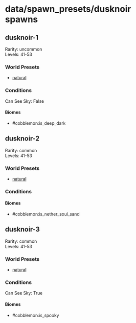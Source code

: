 # data/spawn_presets/dusknoir spawns  
  
## dusknoir-1  
Rarity: uncommon  
Levels: 41-53  
  
### World Presets  
* [natural](/data/spawn_data/natural.md)  
  
### Conditions  
Can See Sky: False  
  
#### Biomes  
  * #cobblemon:is_deep_dark
  
  
## dusknoir-2  
Rarity: common  
Levels: 41-53  
  
### World Presets  
* [natural](/data/spawn_data/natural.md)  
  
### Conditions  
  
#### Biomes  
  * #cobblemon:is_nether_soul_sand
  
  
## dusknoir-3  
Rarity: common  
Levels: 41-53  
  
### World Presets  
* [natural](/data/spawn_data/natural.md)  
  
### Conditions  
Can See Sky: True  
  
#### Biomes  
  * #cobblemon:is_spooky
  
